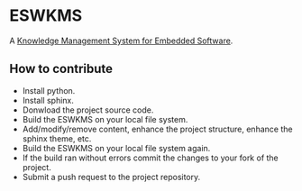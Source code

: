 # ESWKMS

A [Knowledge Management System for Embedded Software](http://eswkms-orggithubio.readthedocs.org/en/latest/).

## How to contribute

- Install python.
- Install sphinx.
- Donwload the project source code.
- Build the ESWKMS on your local file system.
- Add/modify/remove content, enhance the project structure, enhance the sphinx theme, etc.
- Build the ESWKMS on your local file system again.
- If the build ran without errors commit the changes to your fork of the project.
- Submit a push request to the project repository.
